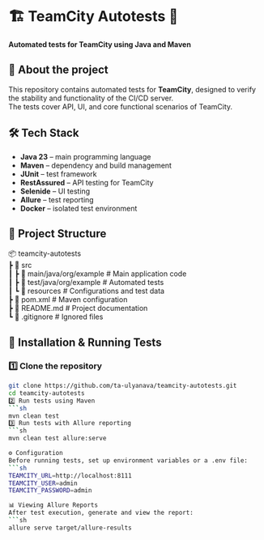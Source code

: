 # 🏗️ TeamCity Autotests 🚀  
**Automated tests for TeamCity using Java and Maven**  

## 📌 About the project  
This repository contains automated tests for **TeamCity**, designed to verify the stability and functionality of the CI/CD server.  
The tests cover API, UI, and core functional scenarios of TeamCity.  

## 🛠 Tech Stack  
- **Java 23** – main programming language  
- **Maven** – dependency and build management  
- **JUnit** – test framework  
- **RestAssured** – API testing for TeamCity  
- **Selenide** – UI testing  
- **Allure** – test reporting  
- **Docker** – isolated test environment  

## 📂 Project Structure  
📦 teamcity-autotests  
 ┣ 📂 src  
 ┃ ┣ 📂 main/java/org/example  # Main application code  
 ┃ ┣ 📂 test/java/org/example  # Automated tests  
 ┃ ┗ 📂 resources  # Configurations and test data  
 ┣ 📄 pom.xml  # Maven configuration  
 ┣ 📄 README.md  # Project documentation  
 ┗ 📄 .gitignore  # Ignored files  



## 🚀 Installation & Running Tests
### 1️⃣ Clone the repository
```sh
git clone https://github.com/ta-ulyanava/teamcity-autotests.git
cd teamcity-autotests
2️⃣ Run tests using Maven
```sh
mvn clean test
3️⃣ Run tests with Allure reporting
```sh
mvn clean test allure:serve

⚙ Configuration
Before running tests, set up environment variables or a .env file:
```sh
TEAMCITY_URL=http://localhost:8111
TEAMCITY_USER=admin
TEAMCITY_PASSWORD=admin

📊 Viewing Allure Reports
After test execution, generate and view the report:
```sh
allure serve target/allure-results



